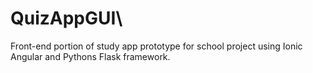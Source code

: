 # QuizAppGUI\

Front-end portion of study app prototype for school project using Ionic Angular and Pythons Flask framework.

